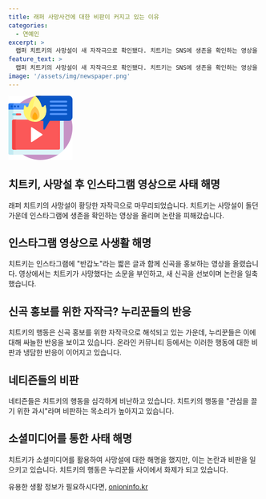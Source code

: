 ```yaml
---
title: 래퍼 사망사건에 대한 비판이 커지고 있는 이유
categories:
  - 연예인
excerpt: >
  랩퍼 치트키의 사망설이 새 자작극으로 확인됐다. 치트키는 SNS에 생존을 확인하는 영상을 올리며 사고를 연출한 것으로 밝혀졌다. 온라인에서는 이를 비판하는 목소리가 높아지고, 사람들은 이를 홍보 수단으로 사용한 것으로 여기고 있다. 이에 대한 논란이 예상대로 확산 중이다.
feature_text: >
  랩퍼 치트키의 사망설이 새 자작극으로 확인됐다. 치트키는 SNS에 생존을 확인하는 영상을 올리며 사고를 연출한 것으로 밝혀졌다. 온라인에서는 이를 비판하는 목소리가 높아지고, 사람들은 이를 홍보 수단으로 사용한 것으로 여기고 있다. 이에 대한 논란이 예상대로 확산 중이다.
image: '/assets/img/newspaper.png'
---
```


<p><img src="/assets/img/news.png" alt="rentncar 속보" /></p>

<h2>치트키, 사망설 후 인스타그램 영상으로 사태 해명</h2>

<p data-ke-size="size16">래퍼 치트키의 사망설이 황당한 자작극으로 마무리되었습니다. 치트키는 사망설이 돌던 가운데 인스타그램에 생존을 확인하는 영상을 올리며 논란을 피해갔습니다.</p>

<h2>인스타그램 영상으로 사생활 해명</h2>

<p data-ke-size="size16">치트키는 인스타그램에 "반갑노"라는 짧은 글과 함께 신곡을 홍보하는 영상을 올렸습니다. 영상에서는 치트키가 사망했다는 소문을 부인하고, 새 신곡을 선보이며 논란을 일축했습니다.</p>

<h2>신곡 홍보를 위한 자작극? 누리꾼들의 반응</h2>

<p data-ke-size="size16">치트키의 행동은 신곡 홍보를 위한 자작극으로 해석되고 있는 가운데, 누리꾼들은 이에 대해 싸늘한 반응을 보이고 있습니다. 온라인 커뮤니티 등에서는 이러한 행동에 대한 비판과 냉담한 반응이 이어지고 있습니다.</p>

<h2>네티즌들의 비판</h2>

<p data-ke-size="size16">네티즌들은 치트키의 행동을 심각하게 비난하고 있습니다. 치트키의 행동을 "관심을 끌기 위한 과시"라며 비판하는 목소리가 높아지고 있습니다.</p>

<h2>소셜미디어를 통한 사태 해명</h2>

<p data-ke-size="size16">치트키가 소셜미디어를 활용하여 사망설에 대한 해명을 했지만, 이는 논란과 비판을 일으키고 있습니다. 치트키의 행동은 누리꾼들 사이에서 화제가 되고 있습니다.</p>
유용한 생활 정보가 필요하시다면, <a href="https://onioninfo.kr" rel="dofollow">onioninfo.kr</a>


